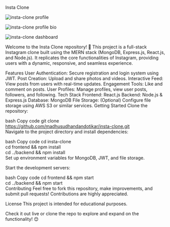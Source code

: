 Insta Clone

![insta-clone profile](https://github.com/user-attachments/assets/27c664a1-8ebb-456a-830b-02c468458a22)

![insta-clone profile bio](https://github.com/user-attachments/assets/afee5a0b-2006-4580-85ee-94981d931744)

![insta-clone dashboard](https://github.com/user-attachments/assets/334e2b5a-f145-473a-9559-c529eb17b9b5)




Welcome to the Insta Clone repository! 🎉 This project is a full-stack Instagram clone built using the MERN stack (MongoDB, Express.js, React.js, and Node.js). It replicates the core functionalities of Instagram, providing users with a dynamic, responsive, and seamless experience.

Features
User Authentication: Secure registration and login system using JWT.
Post Creation: Upload and share photos and videos.
Interactive Feed: View posts from users with real-time updates.
Engagement Tools: Like and comment on posts.
User Profiles: Manage profiles, view user posts, followers, and following.
Tech Stack
Frontend: React.js
Backend: Node.js & Express.js
Database: MongoDB
File Storage: (Optional) Configure file storage using AWS S3 or similar services.
Getting Started
Clone the repository:

bash
Copy code
git clone https://github.com/madhusudhandandotikar/insta-clone.git  
Navigate to the project directory and install dependencies:

bash
Copy code
cd insta-clone  
cd frontend && npm install  
cd ../backend && npm install  
Set up environment variables for MongoDB, JWT, and file storage.

Start the development servers:

bash
Copy code
cd frontend && npm start  
cd ../backend && npm start  
Contributing
Feel free to fork this repository, make improvements, and submit pull requests! Contributions are highly appreciated.

License
This project is intended for educational purposes.

Check it out live or clone the repo to explore and expand on the functionality! 😊
